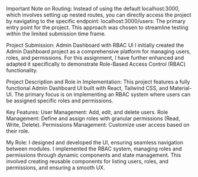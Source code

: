 Important Note on Routing:
Instead of using the default localhost:3000, which involves setting up nested routes, you can directly access the project by navigating to the specific endpoint:
localhost:3000/users: The primary entry point for the project.
This approach was chosen to streamline testing within the limited submission time frame.

Project Submission: 
Admin Dashboard with RBAC UI
I initially created the Admin Dashboard project as a comprehensive platform for managing users, roles, and permissions. For this assignment, I have further enhanced and adapted it specifically to demonstrate Role-Based Access Control (RBAC) functionality.

Project Description and Role in Implementation:
This project features a fully functional Admin Dashboard UI built with React, Tailwind CSS, and Material-UI. The primary focus is on implementing an RBAC system where users can be assigned specific roles and permissions.

Key Features:
User Management: Add, edit, and delete users.
Role Management: Define and assign roles with granular permissions (Read, Write, Delete).
Permissions Management: Customize user access based on their role.

My Role:
I designed and developed the UI, ensuring seamless navigation between modules. I implemented the RBAC system, managing roles and permissions through dynamic components and state management. This involved creating reusable components for listing users, roles, and permissions, and ensuring a smooth UX.

